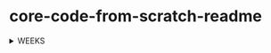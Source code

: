 # core-code-from-scratch-readme


<!-- TABLE OF CONTENTS -->
<details>
  <summary>WEEKS</summary>
  <ol>
    <li>
      <a href="https://github.com/javiarriagag/core-code-from-scratch-readme/blob/main/WEEK1.md">Week 1</a>
    </li>
  </ol>
   <ol>
    <li>
      <a href="https://github.com/javiarriagag/core-code-from-scratch-readme/blob/main/WEEK2.md">Week 2</a>
    </li>
  </ol>
    <ol>
    <li>
      <a href="https://github.com/javiarriagag/core-code-from-scratch-readme/blob/main/WEEK3.md">Week 3</a>
    </li>
  </ol>
  
  
</details>
